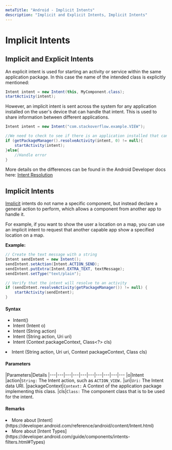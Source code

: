 ```yaml
---
metaTitle: "Android - Implicit Intents"
description: "Implicit and Explicit Intents, Implicit Intents"
---
```


# Implicit Intents



## Implicit and Explicit Intents


An explicit intent is used for starting an activity or service within the same application package. In this case the name of the intended class is explicitly mentioned:

```java
Intent intent = new Intent(this, MyComponent.class);
startActivity(intent);

```

However, an implicit intent is sent across the system for any application installed on the user's device that can handle that intent. This is used to share information between different applications.

```java
Intent intent = new Intent("com.stackoverflow.example.VIEW");

//We need to check to see if there is an application installed that can handle this intent
if (getPackageManager().resolveActivity(intent, 0) != null){ 
    startActivity(intent);
}else{
    //Handle error
}

```

More details on the differences can be found in the Android Developer docs here: [Intent Resolution](https://developer.android.com/reference/android/content/Intent.html#IntentResolution)



## Implicit Intents


[Implicit](https://developer.android.com/guide/components/intents-filters.html#Types) intents do not name a specific component, but instead declare a general action to perform, which allows a component from another app to handle it.

For example, if you want to show the user a location on a map, you can use an implicit intent to request that another capable app show a specified location on a map.

**Example:**

```java
// Create the text message with a string
Intent sendIntent = new Intent();
sendIntent.setAction(Intent.ACTION_SEND);
sendIntent.putExtra(Intent.EXTRA_TEXT, textMessage);
sendIntent.setType("text/plain");

// Verify that the intent will resolve to an activity
if (sendIntent.resolveActivity(getPackageManager()) != null) {
    startActivity(sendIntent);
}

```



#### Syntax


- Intent()
- Intent (Intent o)
- Intent (String action)
- Intent (String action, Uri uri)
- Intent (Context packageContext, Class<?> cls)
<li>Intent (String action,
Uri uri,
Context packageContext,
Class<?> cls)</li>



#### Parameters


|Parameters|Details
|---|---|---|---|---|---|---|---|---|---
|o|Intent
|action|`String:` The Intent action, such as `ACTION_VIEW.`
|uri|`Uri:` The Intent data URI.
|packageContext|`Context:` A Context of the application package implementing this class.
|cls|`Class:` The component class that is to be used for the intent.



#### Remarks


<li>
More about [Intent](https://developer.android.com/reference/android/content/Intent.html)
</li>
<li>
More about [Intent Types](https://developer.android.com/guide/components/intents-filters.html#Types)
</li>

